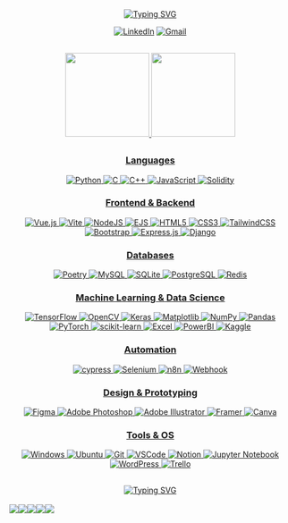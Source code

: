 ## 
<div align="center">
<a href="https://git.io/typing-svg"><img src="https://readme-typing-svg.demolab.com?font=Fira+Code&weight=600&size=26&duration=4000&pause=1000&color=FF0C8C&center=true&width=435&lines=Hi%2C+Welcome+to+my+Github!!;I'm+Gabriela+Zerbone." alt="Typing SVG" /></a>


[![LinkedIn](https://img.shields.io/badge/linkedin-a8105f?style=for-the-badge&logo=linkedin&logoColor=white&link=https://www.linkedin.com/in/gabrielazerbone/)](https://www.linkedin.com/in/gabrielazerbone/)
[![Gmail](https://img.shields.io/badge/Gmail-a8105f?style=for-the-badge&logo=gmail&logoColor=white&link=mailto:gzerbonemb@gmail.com)](mailto:gzerbonemb@gmail.com)


##

<div align="center">
  <a href="https://github.com/gzerbone">
  <img height="150em" src="https://github-readme-stats.vercel.app/api?username=gzerbone&show_icons=true&theme=omni&show_icons=true&hide_border=true"/>
    
  <img height="150em"  src="https://github-readme-stats.vercel.app/api/top-langs/?username=gzerbone&layout=compact&langs_count=7&theme=omni&show_icons=true&hide_border=true"/>
</div>

##

### **Languages** 
![Python](https://img.shields.io/badge/python-a8105f?style=for-the-badge&logo=python&logoColor=white)
![C](https://img.shields.io/badge/C-a8105f?style=for-the-badge&logo=c&logoColor=white)
![C++](https://img.shields.io/badge/C%2B%2B-a8105f?style=for-the-badge&logo=c%2B%2B&logoColor=white)
![JavaScript](https://img.shields.io/badge/JavaScript-a8105f?style=for-the-badge&logo=javascript&logoColor=white)
![Solidity](https://img.shields.io/badge/Solidity-a8105f?style=for-the-badge&logo=solidity&logoColor=white)

### **Frontend & Backend**  
![Vue.js](https://img.shields.io/badge/vuejs-a8105f.svg?style=for-the-badge&logo=vuedotjs&logoColor=white)
![Vite](https://img.shields.io/badge/vite-a8105f.svg?style=for-the-badge&logo=vite&logoColor=white)
![NodeJS](https://img.shields.io/badge/node.js-a8105f?style=for-the-badge&logo=node.js&logoColor=white)
![EJS](https://img.shields.io/badge/EJS-a8105f.svg?style=for-the-badge&logo=ejs&logoColor=white)
![HTML5](https://img.shields.io/badge/HTML5-a8105f?style=for-the-badge&logo=html5&logoColor=white)
![CSS3](https://img.shields.io/badge/CSS3-a8105f?style=for-the-badge&logo=css3&logoColor=white)
![TailwindCSS](https://img.shields.io/badge/tailwindcss-a8105f?style=for-the-badge&logo=tailwind-css&logoColor=white)
![Bootstrap](https://img.shields.io/badge/bootstrap-a8105f?style=for-the-badge&logo=bootstrap&logoColor=white)
![Express.js](https://img.shields.io/badge/express.js-a8105f?style=for-the-badge&logo=express&logoColor=white)
![Django](https://img.shields.io/badge/django-a8105f.svg?style=for-the-badge&logo=django&logoColor=white)

### **Databases**  

![Poetry](https://img.shields.io/badge/Poetry-a8105f?style=for-the-badge&logo=poetry&logoColor=white)
![MySQL](https://img.shields.io/badge/MySQL-a8105f?style=for-the-badge&logo=mysql&logoColor=white)
![SQLite](https://img.shields.io/badge/SQLite-a8105f?style=for-the-badge&logo=sqlite&logoColor=white)
![PostgreSQL](https://img.shields.io/badge/PostgreSQL-a8105f?style=for-the-badge&logo=postgresql&logoColor=white)
![Redis](https://img.shields.io/badge/redis-a8105f?style=for-the-badge&logo=redis&logoColor=white)

<!-- ![Docker](https://img.shields.io/badge/Docker-a8105f?style=for-the-badge&logo=docker&logoColor=white) -->

### **Machine Learning & Data Science**
![TensorFlow](https://img.shields.io/badge/TensorFlow-a8105f?style=for-the-badge&logo=tensorflow&logoColor=white)
![OpenCV](https://img.shields.io/badge/opencv-a8105f?style=for-the-badge&logo=opencv&logoColor=white)
![Keras](https://img.shields.io/badge/Keras-a8105f.svg?style=for-the-badge&logo=Keras&logoColor=white)
![Matplotlib](https://img.shields.io/badge/Matplotlib-a8105f.svg?style=for-the-badge&logo=Matplotlib&logoColor=white)
![NumPy](https://img.shields.io/badge/numpy-a8105f.svg?style=for-the-badge&logo=numpy&logoColor=white)
![Pandas](https://img.shields.io/badge/pandas-a8105f.svg?style=for-the-badge&logo=pandas&logoColor=white)
![PyTorch](https://img.shields.io/badge/PyTorch-a8105f.svg?style=for-the-badge&logo=PyTorch&logoColor=white)
![scikit-learn](https://img.shields.io/badge/scikit--learn-a8105f.svg?style=for-the-badge&logo=scikit-learn&logoColor=white)
![Excel](https://img.shields.io/badge/excel-a8105f?style=for-the-badge&logo=Excel&logoColor=white)
![PowerBI](https://img.shields.io/badge/power_bi-a8105f?style=for-the-badge&logo=powerbi&logoColor=white)
![Kaggle](https://img.shields.io/badge/Kaggle-a8105f?style=for-the-badge&logo=kaggle&logoColor=white)

### **Automation**
![cypress](https://img.shields.io/badge/-cypress-a8105f?style=for-the-badge&logo=cypress&logoColor=white)
![Selenium](https://img.shields.io/badge/-selenium-a8105f?style=for-the-badge&logo=selenium&logoColor=white)
![n8n](https://img.shields.io/badge/-n8n-a8105f?style=for-the-badge&logo=n8n&logoColor=white)
![Webhook](https://img.shields.io/badge/-webhook-a8105f?style=for-the-badge&logo=Webhook&logoColor=white)

### **Design & Prototyping**
![Figma](https://img.shields.io/badge/Figma-a8105f?style=for-the-badge&logo=figma&logoColor=white)
![Adobe Photoshop](https://img.shields.io/badge/Adobe%20Photoshop-a8105f?style=for-the-badge&logo=adobe%20photoshop&logoColor=white)
![Adobe Illustrator](https://img.shields.io/badge/adobe%20illustrator-a8105f?style=for-the-badge&logo=adobe%20illustrator&logoColor=white)
![Framer](https://img.shields.io/badge/Framer-a8105f?style=for-the-badge&logo=framer&logoColor=white)
![Canva](https://img.shields.io/badge/Canva-a8105f?style=for-the-badge&logo=Canva&logoColor=white)

### **Tools & OS**  
![Windows](https://img.shields.io/badge/Windows-a8105f?style=for-the-badge&logo=windows&logoColor=white)
![Ubuntu](https://img.shields.io/badge/Ubuntu-a8105f?style=for-the-badge&logo=ubuntu&logoColor=white)
![Git](https://img.shields.io/badge/GIT-a8105f?style=for-the-badge&logo=git&logoColor=white)
![VSCode](https://img.shields.io/badge/Vscode-a8105f?style=for-the-badge&logo=visual-studio-code&logoColor=white)
![Notion](https://img.shields.io/badge/Notion-a8105f?style=for-the-badge&logo=notion&logoColor=white)
![Jupyter Notebook](https://img.shields.io/badge/jupyter-a8105f.svg?style=for-the-badge&logo=jupyter&logoColor=white)
![WordPress](https://img.shields.io/badge/WordPress-a8105f?style=for-the-badge&logo=wordpress&logoColor=white)
![Trello](https://img.shields.io/badge/Trello-a8105f.svg?style=for-the-badge&logo=Trello&logoColor=white)


 ##
 
<div align="center">
  <a href="https://git.io/typing-svg"><img src="https://readme-typing-svg.demolab.com?font=Fira+Code&weight=500&size=26&pause=1000&color=FF0C8C&center=true&vCenter=true&multiline=true&random=false&width=435&lines=Main+Projects" alt="Typing SVG" /></a>
</div></br>

<div style="display: flex; flex-wrap: wrap;" align="center"> 
  <a href="https://github.com/gzerbone/predicao-banking-churn">
    <img src="https://github-readme-stats.vercel.app/api/pin/?username=gzerbone&repo=predicao-banking-churn&theme=omni&show_icons=true&hide_border=true">
  </a>  
  
   <a href="https://github.com/gzerbone/predicao-gorjeta/blob/master/notebooks/01-exploratory_data_analysis.ipynb">
    <img src="https://github-readme-stats.vercel.app/api/pin/?username=gzerbone&repo=predicao-gorjeta&theme=omni&show_icons=true&hide_border=true">
  </a>  
  
   <a href="https://github.com/gzerbone/CNN_Segmentacao_de_Retina">
    <img src="https://github-readme-stats.vercel.app/api/pin/?username=gzerbone&repo=CNN_Segmentacao_de_Retina&theme=omni&show_icons=true&hide_border=true">
  </a>  
  
  <a href="https://github.com/gzerbone/PythonTamagotchi">
    <img src="https://github-readme-stats.vercel.app/api/pin/?username=gzerbone&repo=PythonTamagotchi&theme=omni&show_icons=true&hide_border=true">
  </a>
  
   <a href="https://github.com/gzerbone/Image_To_Ascii_art">
    <img src="https://github-readme-stats.vercel.app/api/pin/?username=gzerbone&repo=Image_To_Ascii_art&theme=omni&show_icons=true&hide_border=true">
  </a>  </div>


 </div>
